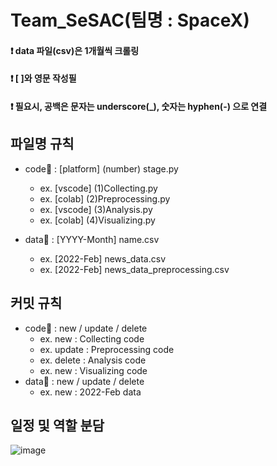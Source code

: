 # Team_SeSAC(팀명 : SpaceX)
#### ❗ data 파일(csv)은 1개월씩 크롤링
#### ❗ [ ]와 영문 작성필
#### ❗ 필요시, 공백은 문자는 underscore(_), 숫자는 hyphen(-) 으로 연결


## 파일명 규칙
  * code📁 : [platform] (number) stage.py
    * ex. [vscode] (1)Collecting.py
    * ex. [colab] (2)Preprocessing.py
    * ex. [vscode] (3)Analysis.py
    * ex. [colab] (4)Visualizing.py
      
  * data📁 : [YYYY-Month] name.csv
    * ex. [2022-Feb] news_data.csv
    * ex. [2022-Feb] news_data_preprocessing.csv

## 커밋 규칙
  * code📁 : new / update / delete
    * ex. new : Collecting code
    * ex. update : Preprocessing code
    * ex. delete : Analysis code
    * ex. new : Visualizing code
  * data📁 : new / update / delete
    * ex. new : 2022-Feb data



## 일정 및 역할 분담

![image](https://github.com/maximin90/Team_SeSAC/assets/113491089/6603e299-03a0-4765-8e97-73b8f38ef10b)
